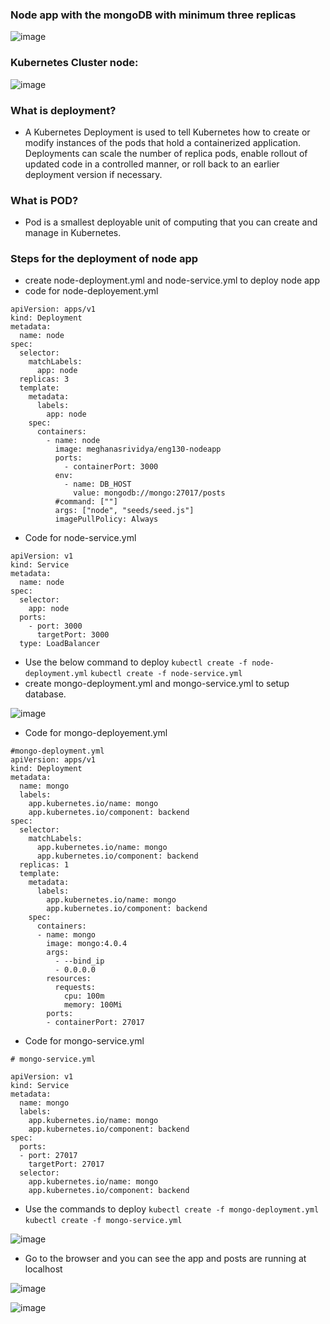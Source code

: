 ### Node app with the mongoDB with minimum three replicas
![image](https://user-images.githubusercontent.com/97250268/204542447-5d278aff-218a-4325-90f1-6a2e751fc947.png)

### Kubernetes Cluster node:
![image](https://user-images.githubusercontent.com/97250268/204653329-e7c63a79-11a7-41a3-a1c8-9eb31bb00055.png)

### What is deployment?
- A Kubernetes Deployment is used to tell Kubernetes how to create or modify instances of the pods that hold a containerized application. Deployments can scale the number of replica pods, enable rollout of updated code in a controlled manner, or roll back to an earlier deployment version if necessary.
### What is POD?
- Pod is a smallest deployable unit of computing that you can create and manage in Kubernetes.
### Steps for the deployment of node app
- create node-deployment.yml and node-service.yml to deploy node app
- code for node-deployement.yml
```
apiVersion: apps/v1
kind: Deployment
metadata:
  name: node
spec:
  selector:
    matchLabels:
      app: node
  replicas: 3
  template:
    metadata:
      labels:
        app: node
    spec:
      containers:
        - name: node
          image: meghanasrividya/eng130-nodeapp
          ports:
            - containerPort: 3000
          env:
            - name: DB_HOST
              value: mongodb://mongo:27017/posts
          #command: [""]
          args: ["node", "seeds/seed.js"]
          imagePullPolicy: Always

```
- Code for node-service.yml
```
apiVersion: v1
kind: Service
metadata:
  name: node
spec:
  selector:
    app: node
  ports:
    - port: 3000
      targetPort: 3000
  type: LoadBalancer

```
  - Use the below command to deploy
   `kubectl create -f node-deployment.yml`
   `kubectl create -f node-service.yml`
- create mongo-deployment.yml and mongo-service.yml to setup database.

![image](https://user-images.githubusercontent.com/97250268/204874976-34b99213-e4ea-4201-9f14-866a90aa2358.png)

- Code for mongo-deployement.yml
```
#mongo-deployment.yml
apiVersion: apps/v1
kind: Deployment
metadata:
  name: mongo
  labels:
    app.kubernetes.io/name: mongo
    app.kubernetes.io/component: backend
spec:
  selector:
    matchLabels:
      app.kubernetes.io/name: mongo
      app.kubernetes.io/component: backend
  replicas: 1
  template:
    metadata:
      labels:
        app.kubernetes.io/name: mongo
        app.kubernetes.io/component: backend
    spec:
      containers:
      - name: mongo
        image: mongo:4.0.4
        args:
          - --bind_ip
          - 0.0.0.0
        resources:
          requests:
            cpu: 100m
            memory: 100Mi
        ports:
        - containerPort: 27017

```
- Code for mongo-service.yml
```
# mongo-service.yml

apiVersion: v1
kind: Service
metadata:
  name: mongo
  labels:
    app.kubernetes.io/name: mongo
    app.kubernetes.io/component: backend
spec:
  ports:
  - port: 27017
    targetPort: 27017
  selector:
    app.kubernetes.io/name: mongo
    app.kubernetes.io/component: backend

```
  - Use the  commands to deploy
    `kubectl create -f mongo-deployment.yml`
    `kubectl create -f mongo-service.yml`
    

![image](https://user-images.githubusercontent.com/97250268/204875100-66f93a7e-e209-4183-88f0-8f0d97d78781.png)

- Go to the browser and you can see the app and posts are running at localhost

![image](https://user-images.githubusercontent.com/97250268/204875422-bccc646e-6112-43f1-92d2-6db3529a2ad8.png)


![image](https://user-images.githubusercontent.com/97250268/204875665-41ef497c-b72b-4375-bc9e-79f642163b11.png)

